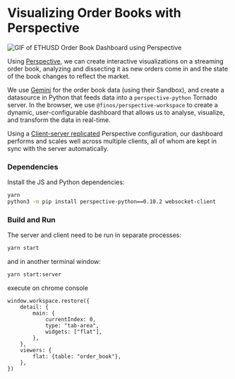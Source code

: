 # Visualizing Order Books with Perspective

![GIF of ETHUSD Order Book Dashboard using Perspective](https://i.imgur.com/TKYRDh2.gif)

Using [Perspective](https://perspective.finos.org), we can create interactive
visualizations on a streaming order book, analyzing and dissecting it as new
orders come in and the state of the book changes to reflect the market.

We use [Gemini](https://docs.gemini.com/websocket-api/) for the order book data
(using their Sandbox), and create a datasource in Python that feeds data into
a `perspective-python` Tornado server. In the browser, we use `@finos/perspective-workspace`
to create a dynamic, user-configurable dashboard that allows us to analyse,
visualize, and transform the data in real-time.

Using a [Client-server replicated](https://perspective.finos.org/docs/md/server.html#clientserver-replicated) Perspective configuration, our dashboard performs and scales well across multiple clients, all of whom are
kept in sync with the server automatically.

### Dependencies

Install the JS and Python dependencies:

```bash
yarn
python3 -m pip install perspective-python==0.10.2 websocket-client
```

### Build and Run

The server and client need to be run in separate processes:

```bash
yarn start
```

and in another terminal window:

```bash
yarn start:server
```

execute on chrome console
```
window.workspace.restore({
    detail: {
        main: {
            currentIndex: 0,
            type: "tab-area",
            widgets: ["flat"],
        },
    },
    viewers: {
        flat: {table: "order_book"},
    },
})
```